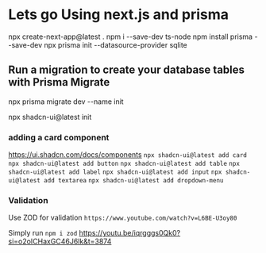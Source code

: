 # Lets go Using next.js and prisma

npx create-next-app@latest .
npm i --save-dev ts-node
npm install prisma --save-dev
npx prisma init --datasource-provider sqlite

## Run a migration to create your database tables with Prisma Migrate

npx prisma migrate dev --name init

npx shadcn-ui@latest init

### adding a card component

<https://ui.shadcn.com/docs/components>
`npx shadcn-ui@latest add card`
`npx shadcn-ui@latest add button`
`npx shadcn-ui@latest add table`
`npx shadcn-ui@latest add label`
`npx shadcn-ui@latest add input`
`npx shadcn-ui@latest add textarea`
`npx shadcn-ui@latest add dropdown-menu`

### Validation

Use ZOD for validation `https://www.youtube.com/watch?v=L6BE-U3oy80`

Simply run `npm i zod`
https://youtu.be/iqrgggs0Qk0?si=o2oICHaxGC46J6lk&t=3874
